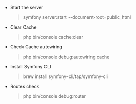  - Start the server 
   >symfony server:start --document-root=public_html    
-  Clear Cache
   > php bin/console cache:clear 
- Check Cache autowiring
   >php bin/console debug:autowiring cache
- Install Symfony CLI
   >brew install symfony-cli/tap/symfony-cli
- Routes check
   >php bin/console debug:router